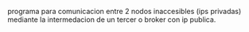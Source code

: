 programa para comunicacion entre 2 nodos inaccesibles (ips privadas) mediante la intermedacion de un tercer o broker con ip publica.
